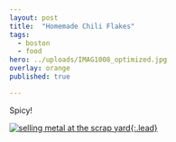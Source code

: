 ```yaml
---
layout: post
title:  "Homemade Chili Flakes"
tags:
  - boston
  - food
hero: ../uploads/IMAG1008_optimized.jpg
overlay: orange
published: true

---
```


Spicy!

[![selling metal at the scrap yard](../uploads/IMAG1008_optimized.jpg){:.lead}](../uploads/IMAG1008.jpg)